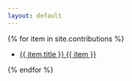 ```yaml
---
layout: default
---
```


{% for item in site.contributions %}
<ul><li><a href="{{ site.baseurl }}{{ item.url }}">{{ item.title }} {{ item }}</a></li></ul>
{% endfor %}

